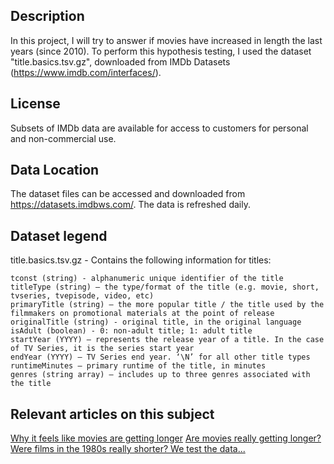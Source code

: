 ## Description
In this project, I will try to answer if movies have increased in length the last years (since 2010).
To perform this hypothesis testing, I used the dataset "title.basics.tsv.gz", downloaded from IMDb Datasets (https://www.imdb.com/interfaces/).

## License
Subsets of IMDb data are available for access to customers for personal and non-commercial use. 

## Data Location
The dataset files can be accessed and downloaded from https://datasets.imdbws.com/. The data is refreshed daily.

## Dataset legend
title.basics.tsv.gz - Contains the following information for titles:

    tconst (string) - alphanumeric unique identifier of the title
    titleType (string) – the type/format of the title (e.g. movie, short, tvseries, tvepisode, video, etc)
    primaryTitle (string) – the more popular title / the title used by the filmmakers on promotional materials at the point of release
    originalTitle (string) - original title, in the original language
    isAdult (boolean) - 0: non-adult title; 1: adult title
    startYear (YYYY) – represents the release year of a title. In the case of TV Series, it is the series start year
    endYear (YYYY) – TV Series end year. ‘\N’ for all other title types
    runtimeMinutes – primary runtime of the title, in minutes
    genres (string array) – includes up to three genres associated with the title

## Relevant articles on this subject
[Why it feels like movies are getting longer](https://edition.cnn.com/2022/02/06/entertainment/movie-runtimes-longer-mcu-batman-oscar-bait-cec/index.html)
[Are movies really getting longer? Were films in the 1980s really shorter? We test the data... ](https://www.whattowatch.com/features/are-movies-really-getting-longer)
